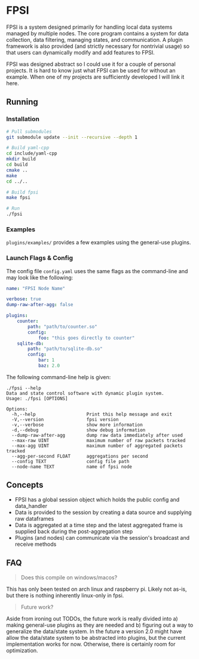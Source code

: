 # FPSI
FPSI is a system designed primarily for handling local data systems managed by
multiple nodes. The core program contains a system for data collection, data
filtering, managing states, and communication. A plugin framework is also
provided (and strictly necessary for nontrivial usage) so that users can
dynamically modify and add features to FPSI.

FPSI was designed abstract so I could use it for a couple of personal projects.
It is hard to know just what FPSI can be used for without an example. When one
of my projects are sufficiently developed I will link it here.

## Running
### Installation
```bash
# Pull submodules
git submodule update --init --recursive --depth 1

# Build yaml-cpp
cd include/yaml-cpp
mkdir build
cd build
cmake ..
make
cd ../..

# Build fpsi
make fpsi

# Run
./fpsi
```

### Examples
`plugins/examples/` provides a few examples using the general-use plugins.

### Launch Flags & Config
The config file `config.yaml` uses the same flags as the command-line and 
may look like the following:
```yaml
name: "FPSI Node Name"

verbose: true
dump-raw-after-agg: false

plugins:
	counter:
		path: "path/to/counter.so"
		config:
			foo: "this goes directly to counter"
	sqlite-db:
		path: "path/to/sqlite-db.so"
		config:
			bar: 1
			baz: 2.0
```

The following command-line help is given:
```
./fpsi --help
Data and state control software with dynamic plugin system.
Usage: ./fpsi [OPTIONS]

Options:
  -h,--help                   Print this help message and exit
  -V,--version                fpsi version
  -v,--verbose                show more information
  -d,--debug                  show debug information
  --dump-raw-after-agg        dump raw data immediately after used
  --max-raw UINT              maximum number of raw packets tracked
  --max-agg UINT              maximum number of aggregated packets tracked
  --agg-per-second FLOAT      aggregations per second
  --config TEXT               config file path
  --node-name TEXT            name of fpsi node
```

## Concepts
- FPSI has a global session object which holds the public config and data_handler
- Data is provided to the session by creating a data source and supplying raw dataframes
- Data is aggregated at a time step and the latest aggregated frame is supplied back
  during the post-aggregation step
- Plugins (and nodes) can communicate via the session's broadcast and receive methods

## FAQ
> Does this compile on windows/macos?

This has only been tested on arch linux and raspberry pi. Likely not as-is, but 
there is nothing inherently linux-only in fpsi.

> Future work?

Aside from ironing out TODOs, the future work is really divided into a) making 
general-use plugins as they are needed and b) figuring out a way to generalize the
data/state system. In the future a version 2.0 might have allow the data/state 
system to be abstracted into plugins, but the current implementation works for now.
Otherwise, there is certainly room for optimization.
